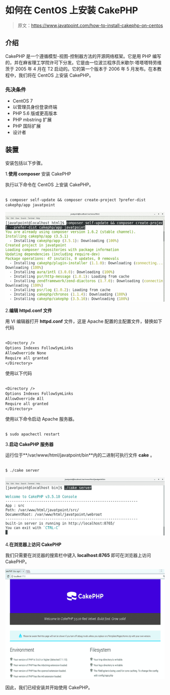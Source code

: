 # 如何在 CentOS 上安装 CakePHP

> 原文：<https://www.javatpoint.com/how-to-install-cakephp-on-centos>

## 介绍

CakePHP 是一个遵循模型-视图-控制器方法的开源网络框架。它是用 PHP 编写的，并在麻省理工学院许可下分发。它是由一位波兰程序员米歇尔·塔塔塔特劳维茨于 2005 年 4 月在 T2 启动的。它的第一个版本于 2006 年 5 月发布。在本教程中，我们将在 CentOS 上安装 CakePHP。

### 先决条件

*   CentOS 7
*   以管理员身份登录终端
*   PHP 5.6 版或更高版本
*   PHP mbstring 扩展
*   PHP 国际扩展
*   设计者

## 装置

安装包括以下步骤。

1.**使用 composer** 安装 CakePHP

执行以下命令在 CentOS 上安装 CakePHP。

```

$ composer self-update && composer create-project ?prefer-dist cakephp/app javatpoint

```

![CentOS How to Install CakePHP on CentOS](img/a35c3edfb60103e2dc28ab5e9de5d74b.png)

2.**编辑 httpd.conf 文件**

用 VI 编辑器打开 **httpd.conf** 文件，这是 Apache 配置的主配置文件，替换如下代码

```

<Directory />   
Options Indexes FollowSymLinks  
AllowOverride None  
Require all granted  
</Directory> 

```

使用以下代码

```

<Directory />   
Options Indexes FollowSymLinks  
AllowOverride All  
Require all granted  
</Directory>

```

使用以下命令启动 Apache 服务器。

```

$ sudo apachectl restart 

```

3.**启动 CakePHP 服务器**

运行位于**/var/www/html/javatpoint/bin**内的二进制可执行文件 **cake** 。

```

$ ./cake server  

```

![CentOS How to Install CakePHP on CentOS 1](img/da8572e1a93ed6d00d6a713df3a71d83.png)

4.**在浏览器上访问 CakePHP**

我们只需要在浏览器的搜索栏中键入 **localhost:8765** 即可在浏览器上访问 CakePHP。

![CentOS How to Install CakePHP on CentOS 2](img/0d4aeff1e64afeb416efb7a9983c233c.png)

因此，我们已经安装并开始使用 CakePHP。